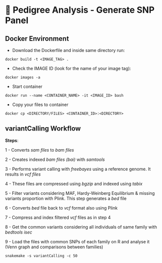 # :dna: Pedigree Analysis -  Generate SNP Panel

## Docker Environment

 - Download the Dockerfile and inside same directory run:

 ```docker build -t <IMAGE_TAG> .```

 - Check the IMAGE ID (look for the name of your image tag):

 ```docker images -a```
 
 - Start container

 ```docker run --name <CONTAINER_NAME> -it <IMAGE_ID> bash```
 
 - Copy your files to container

  ```docker cp <DIRECTORY/FILES> <CONTAINER_ID>:<DIRECTORY>```
  
  
## variantCalling Workflow

**Steps**:

1 - Converts *sam files* to *bam files*

2 - Creates indexed *bam files (bai)* with *samtools*

3 - Performs variant calling with *freebayes* using a reference genome. It results in *vcf files*

4 - These files are compressed using *bgzip* and indexed using *tabix*

5 - Filter variants considering MAF, Hardy-Weinberg Equilibrium & missing variants proportion with Plink. This step generates a *bed* file

6 - Converts *bed* file back to *vcf* format also using Plink

7 - Compress and index filtered *vcf* files as in step 4

8 - Get the common variants considering all individuals of same family with *bedtools isec*

9 - Load the files with common SNPs of each family on R and analyse it (Venn graph and comparisons between families)

```snakemake -s variantCalling -c 50```
